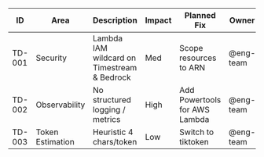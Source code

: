 | ID     | Area         | Description                                 | Impact | Planned Fix                  | Owner      | Target Date |
|--------|--------------|---------------------------------------------|--------|------------------------------|------------|-------------|
| TD-001 | Security     | Lambda IAM wildcard on Timestream & Bedrock | Med    | Scope resources to ARN       | @eng-team  | 2024-Q3     |
| TD-002 | Observability| No structured logging / metrics             | High   | Add Powertools for AWS Lambda| @eng-team  | 2024-Q3     |
| TD-003 | Token Estimation | Heuristic 4 chars/token                 | Low    | Switch to tiktoken           | @eng-team  | 2024-Q4     |
